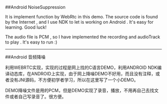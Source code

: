 ##Android NoiseSuppression

It is implement function by WebRtc in this demo. The source code is found by the Internet , and I use NDK to let is working on Android . It's easy for learning. Good luck!

The audio file is PCM , so I have implemented the recording and audioTrack to play . It's easy to run  :) 

-----------------------------------------------------------------------------------------------------------
##Android 音频降噪

利用WEBRTC实现，实现的过程是网上找的C语言DEMO，利用ANDROID NDK编译动态库，在ANDROID上实现，由于网上降噪DEMO不好用，而且没有注释，或者没有JNI源码，不方便初学者学习，所以在这里写了一个小DEMO。

DEMO降噪文件是用的PCM，但是DEMO实现了录音，播放，不用再自己去找文件或者自己写录音了。很方便。
